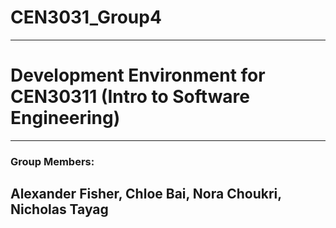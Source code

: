 # CEN3031_Group4
---
# Development Environment for CEN30311 (Intro to Software Engineering)
---
### Group Members: 
## Alexander Fisher, Chloe Bai, Nora Choukri, Nicholas Tayag
